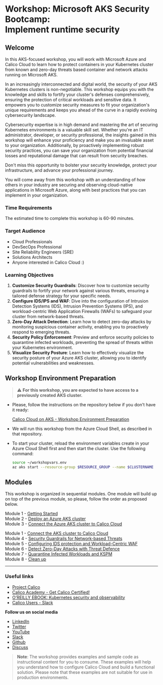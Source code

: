# Workshop: Microsoft AKS Security Bootcamp: </br> Implement runtime security

## Welcome

In this AKS-focused workshop, you will work with Microsoft Azure and Calico Cloud to learn how to protect containers in your Kubernetes cluster from known and zero-day threats based container and network attacks running on Microsoft AKS.

In an increasingly interconnected and digital world, the security of your AKS Kubernetes clusters is non-negotiable. This workshop equips you with the knowledge and skills to fortify your cluster's defenses comprehensively, ensuring the protection of critical workloads and sensitive data. It empowers you to customize security measures to fit your organization's unique requirements and keeps you ahead of the curve in a rapidly evolving cybersecurity landscape.

Cybersecurity expertise is in high demand and mastering the art of securing Kubernetes environments is a valuable skill set. Whether you're an IT administrator, developer, or security professional, the insights gained in this workshop will enhance your proficiency and make you an invaluable asset to your organization. Additionally, by proactively implementing robust security practices, you can save your organization from potential financial losses and reputational damage that can result from security breaches. 

Don't miss this opportunity to bolster your security knowledge, protect your infrastructure, and advance your professional journey.

You will come away from this workshop with an understanding of how others in your industry are securing and observing cloud-native applications in Microsoft Azure, along with best practices that you can implement in your organization.

### Time Requirements

The estimated time to complete this workshop is 60-90 minutes.

### Target Audience

- Cloud Professionals
- DevSecOps Professional
- Site Reliability Engineers (SRE)
- Solutions Architects
- Anyone interested in Calico Cloud :)

### Learning Objectives

1. **Customize Security Guardrails**: Discover how to customize security guardrails to fortify your network against various threats, ensuring a tailored defense strategy for your specific needs.
2. **Configure IDS/IPS and WAF**: Dive into the configuration of Intrusion Detection Systems (IDS), Intrusion Prevention Systems (IPS), and workload-centric Web Application Firewalls (WAFs) to safeguard your cluster from network-based threats.
3. **Zero-Day Attack Detection**: Learn how to detect zero-day attacks by monitoring suspicious container activity, enabling you to proactively respond to emerging threats.
4. **Security Policy Enforcement**: Preview and enforce security policies to quarantine infected workloads, preventing the spread of threats within your Kubernetes environment.
5. **Visualize Security Posture**: Learn how to effectively visualize the security posture of your Azure AKS cluster, allowing you to identify potential vulnerabilities and weaknesses.

## Workshop Environment Preparation

> :warning: **For this workshop, you are expected to have access to a previously created AKS cluster.**

- Please, follow the instructions on the repository below if you don't have it ready: 

  [Calico Cloud on AKS - Workshop Environment Preparation](https://github.com/tigera-solutions/aks-workshop-prep)

- We will run this workshop from the Azure Cloud Shell, as described in that repository.

- To start your cluster, reload the environment variables create in your Azure Cloud Shell first and then start the cluster. Use the following command:

  ```bash
  source ~/workshopvars.env
  az aks start --resource-group $RESOURCE_GROUP --name $CLUSTERNAME
  ```

## Modules

This workshop is organized in sequential modules. One module will build up on top of the previous module, so please, follow the order as proposed below.
 
Module 1 - [Getting Started](/modules/module-1-getting-started.md)  
Module 2 - [Deploy an Azure AKS cluster](/modules/module-2-deploy-aks.md)  
Module 3 - [Connect the Azure AKS cluster to Calico Cloud](/modules/module-3-connect-calicocloud.md)  

Module 1 - [Connect the AKS cluster to Calico Cloud](/mod/module-1-connect-calicocloud.md)  
Module 4 - [Security Guardrails for Network-based Threats](/modules/module-4-security-guardrails.md)  
Module 5 - [Configuring IDS protection and Workload-Centric WAF](/modules/module-5-ids-waf.md)  
Module 6 - [Detect Zero-Day Attacks with Threat Defence](/modules/module-6-threat-defence.md)  
Module 7 - [Quarantine Infected Workloads and KSPM](/modules/module-7-quarantine-kspm.md)  
Module 8 - [Clean up](/modules/module-8-clean-up.md)  

--- 

### Useful links

- [Project Calico](https://www.tigera.io/project-calico/)
- [Calico Academy - Get Calico Certified!](https://academy.tigera.io/)
- [O’REILLY EBOOK: Kubernetes security and observability](https://www.tigera.io/lp/kubernetes-security-and-observability-ebook)
- [Calico Users - Slack](https://slack.projectcalico.org/)

**Follow us on social media**

- [LinkedIn](https://www.linkedin.com/company/tigera/)
- [Twitter](https://twitter.com/tigeraio)
- [YouTube](https://www.youtube.com/channel/UC8uN3yhpeBeerGNwDiQbcgw/)
- [Slack](https://calicousers.slack.com/)
- [Github](https://github.com/tigera-solutions/)
- [Discuss](https://discuss.projectcalico.tigera.io/)

> **Note**: The workshop provides examples and sample code as instructional content for you to consume. These examples will help you understand how to configure Calico Cloud and build a functional solution. Please note that these examples are not suitable for use in production environments.